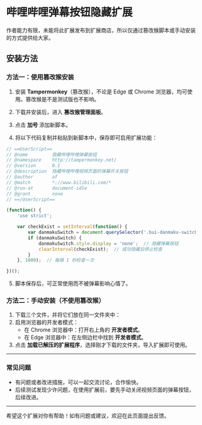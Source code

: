 # 哔哩哔哩弹幕按钮隐藏扩展


作者能力有限，未能将此扩展发布到扩展商店，所以仅通过篡改猴脚本或手动安装的方式提供给大家。

## 安装方法

### 方法一：使用篡改猴安装

1. 安装 **Tampermonkey**（篡改猴），不论是 Edge 或 Chrome 浏览器，均可使用。篡改猴是不是测试版也不影响。

2. 下载并安装后，进入 **篡改猴管理面板**。

3. 点击 **加号** 添加新脚本。

4. 将以下代码复制并粘贴到新脚本中，保存即可启用扩展功能：

```javascript
// ==UserScript==
// @name         隐藏哔哩哔哩弹幕按钮
// @namespace    http://tampermonkey.net/
// @version      0.1
// @description  隐藏哔哩哔哩视频页面的弹幕开关按钮
// @author       af
// @match        *://www.bilibili.com/*
// @run-at       document-idle
// @grant        none
// ==/UserScript==

(function() {
    'use strict';

    var checkExist = setInterval(function() {
        var danmakuSwitch = document.querySelector('.bui-danmaku-switch-input');
        if (danmakuSwitch) {
            danmakuSwitch.style.display = 'none';  // 隐藏弹幕按钮
            clearInterval(checkExist);  // 成功隐藏后停止检查
        }
    }, 1000);  // 每隔 1 秒检查一次

})();
```

5. 脚本保存后，可正常使用而不被弹幕影响心情了。

### 方法二：手动安装（不使用篡改猴）

1. 下载三个文件，并将它们放在同一文件夹中：
2. 启用浏览器的开发者模式：
   - 在 Chrome 浏览器中：打开右上角的 **开发者模式**。
   - 在 Edge 浏览器中：在左侧边栏中找到 **开发者模式**。
3. 点击 **加载已解压的扩展程序**，选择刚才下载的文件夹，导入扩展即可使用。

---

### 常见问题

- 有问题或者改进措施，可以一起交流讨论，合作愉快。
- 后续测试发现少许问题，在使用扩展前，要先手动关闭视频页面的弹幕按钮，后续改进。

---

希望这个扩展对你有帮助！如有问题或建议，欢迎在此页面提出反馈。
